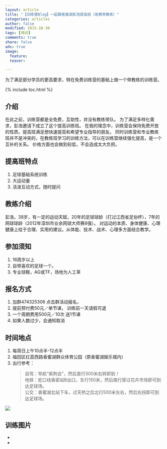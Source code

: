 ```yaml
---
layout: article
title: "【训练营Blog】一起踢香蜜湖彭浩提高班（收费带教练）"
categories: articles
author: false
modified: 2015-10-30
tags: [培训]
comments: true
share: false
ads: true
image:
  feature:
  teaser:

---
```


为了满足部分学员的更高要求，特在免费训练营的基础上做一个带教练的训练营。

{% include toc.html %}

## 介绍
在此之前，训练营都是全免费，互助性，并没有教练带队。 为了满足多样化需求，彭浩邀请下成立了这个提高训练班。
在我的理念中，训练营会保持免费开放的性质。提高班满足想快速提高和希望专业指导的朋友。
同时训练营和专业教练班并不是冲突的，在教练班学习的训练方法，可以在训练营继续强化提高，是一个互补的关系。
价格方面也会做到较低，不会造成太大负担。

## 提高班特点
1. 足球基础系统训练
2. 大运动量 
3. 活泼互动方式，随时提问  

## 教练介绍
彭浩，38岁，有一定的运动天赋，20年的足球球龄（打过江西省足协杯），7年的网球球龄（2012年深圳市业余网球大师赛8强）。
对运动的本质、身体健康、心理健康上给于合理、实用的建议。从体能、技术、战术、心理多方面结合教学。

## 参加须知
1. 16周岁以上
2. 自带喜欢的足球一个。
3. 专业球鞋，AG或TF，场地为人工草

## 报名方式
1. 加群474325306 点击群活动报名，
2. 提前预付费50元／单节课， 训练前一天请假可退
3. 一个周期费用500元／10次 送1节课
4. 如果人数过少，会通知取消

## 时间地点
1. 每周日上午10点半-12点半
2. 福田区红荔西路香蜜湖群众体育公园（原香蜜湖娱乐城内）
3. 出行参考：
    >自驾：导航“紫荆会”，然后直行300米右转即到！  
    >地铁：蛇口线香密站B出口，东行150米，然后南行穿过花卉市场即可到达足球场。  
    >公交：香蜜湖北站下车，过天桥之后北行500米左右，然后右拐即可到达足球场。  

![]({{site.url}}/images/2015-10/location.jpg)

## 训练图片
<ul class="th-grid">
  <li>
    <img src="{{site.url}}/images/2015-10/20151025_123600_compress.jpg" alt=""></a>
  </li>
  <li>
    <img src="{{site.url}}/images/2015-10/20151025_103910_compress.jpg" alt=""></a>
  </li>
</ul>
